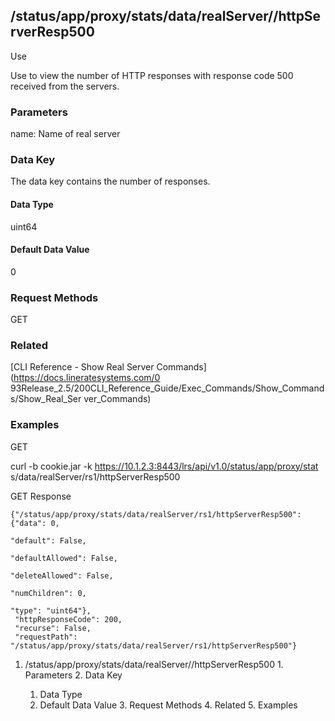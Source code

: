 ## /status/app/proxy/stats/data/realServer/<name>/httpServerResp500

Use

Use to view the number of HTTP responses with response code 500 received from
the servers.

### Parameters

name: Name of real server

### Data Key

The data key contains the number of responses.

#### Data Type

uint64

#### Default Data Value

0

### Request Methods

GET

### Related

[CLI Reference - Show Real Server Commands](https://docs.lineratesystems.com/0
93Release_2.5/200CLI_Reference_Guide/Exec_Commands/Show_Commands/Show_Real_Ser
ver_Commands)

### Examples

GET

curl -b cookie.jar -k https://10.1.2.3:8443/lrs/api/v1.0/status/app/proxy/stat
s/data/realServer/rs1/httpServerResp500

GET Response

    
    {"/status/app/proxy/stats/data/realServer/rs1/httpServerResp500": {"data": 0,
                                                                             "default": False,
                                                                             "defaultAllowed": False,
                                                                             "deleteAllowed": False,
                                                                             "numChildren": 0,
                                                                             "type": "uint64"},
     "httpResponseCode": 200,
     "recurse": False,
     "requestPath": "/status/app/proxy/stats/data/realServer/rs1/httpServerResp500"}
    

  1. /status/app/proxy/stats/data/realServer/<name>/httpServerResp500
    1. Parameters
    2. Data Key
      1. Data Type
      2. Default Data Value
    3. Request Methods
    4. Related
    5. Examples

